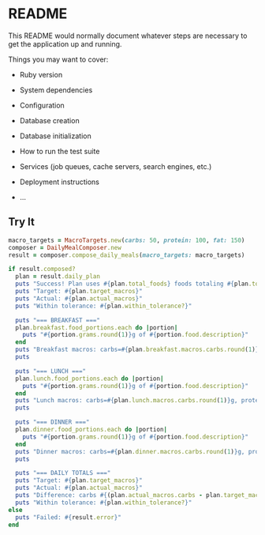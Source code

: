 # README

This README would normally document whatever steps are necessary to get the
application up and running.

Things you may want to cover:

* Ruby version

* System dependencies

* Configuration

* Database creation

* Database initialization

* How to run the test suite

* Services (job queues, cache servers, search engines, etc.)

* Deployment instructions

* ...

## Try It

```ruby
macro_targets = MacroTargets.new(carbs: 50, protein: 100, fat: 150)
composer = DailyMealComposer.new
result = composer.compose_daily_meals(macro_targets: macro_targets)

if result.composed?
  plan = result.daily_plan
  puts "Success! Plan uses #{plan.total_foods} foods totaling #{plan.total_grams}g"
  puts "Target: #{plan.target_macros}"
  puts "Actual: #{plan.actual_macros}"
  puts "Within tolerance: #{plan.within_tolerance?}"

  puts "=== BREAKFAST ==="
  plan.breakfast.food_portions.each do |portion|
    puts "#{portion.grams.round(1)}g of #{portion.food.description}"
  end
  puts "Breakfast macros: carbs=#{plan.breakfast.macros.carbs.round(1)}g, protein=#{plan.breakfast.macros.protein.round(1)}g, fat=#{plan.breakfast.macros.fat.round(1)}g"
  puts

  puts "=== LUNCH ==="
  plan.lunch.food_portions.each do |portion|
    puts "#{portion.grams.round(1)}g of #{portion.food.description}"
  end
  puts "Lunch macros: carbs=#{plan.lunch.macros.carbs.round(1)}g, protein=#{plan.lunch.macros.protein.round(1)}g, fat=#{plan.lunch.macros.fat.round(1)}g"
  puts

  puts "=== DINNER ==="
  plan.dinner.food_portions.each do |portion|
    puts "#{portion.grams.round(1)}g of #{portion.food.description}"
  end
  puts "Dinner macros: carbs=#{plan.dinner.macros.carbs.round(1)}g, protein=#{plan.dinner.macros.protein.round(1)}g, fat=#{plan.dinner.macros.fat.round(1)}g"
  puts

  puts "=== DAILY TOTALS ==="
  puts "Target: #{plan.target_macros}"
  puts "Actual: #{plan.actual_macros}"
  puts "Difference: carbs #{(plan.actual_macros.carbs - plan.target_macros.carbs).round(1)}g, protein #{(plan.actual_macros.protein - plan.target_macros.protein).round(1)}g, fat #{(plan.actual_macros.fat - plan.target_macros.fat).round(1)}g"
  puts "Within tolerance: #{plan.within_tolerance?}"
else
  puts "Failed: #{result.error}"
end
```
